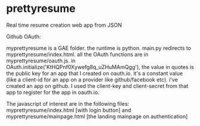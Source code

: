 prettyresume
============

Real time resume creation web app from JSON

Github OAuth:

  myprettyresume is a GAE folder. the runtime is python. main.py redirects to myprettyresume/index.html. all the OAuth functions are in myprettyresume/oauth.js. in OAuth.initialize('KtHQPnf0Xywefg8q_uZHuMAmQgg'), the value in quotes is the public key for an app that I created on oauth.io. it's a constant value (like a client-id for an app on a provider like github/facebook etc). i've created an app on github. I used the client-key and client-secret from that app to register for the app in oauth.io.

  The javascript of interest are in the following files:
  myprettyresume/index.html [with login button] and myprettyresume/mainpage.html [the landing mainpage on authentication]
  
  
  
